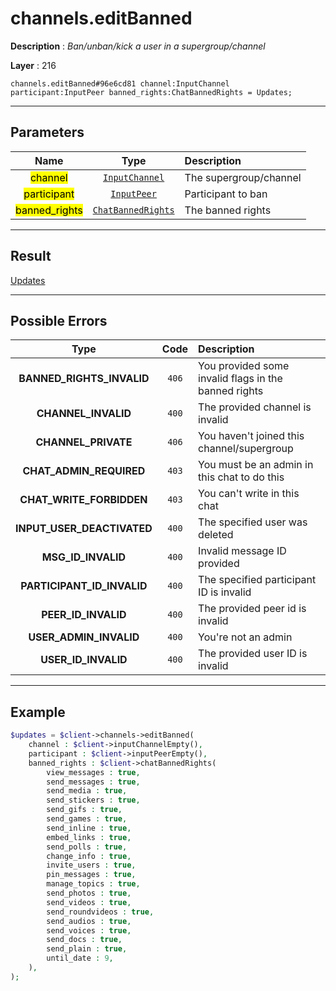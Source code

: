# channels.editBanned

**Description** : *Ban/unban/kick a user in a supergroup/channel*

**Layer** : 216

```tl
channels.editBanned#96e6cd81 channel:InputChannel participant:InputPeer banned_rights:ChatBannedRights = Updates;
```

---

## Parameters

| Name | Type | Description |
| :---: | :---: | :--- |
| <mark>channel</mark> | [`InputChannel`](type/InputChannel) | The supergroup/channel |
| <mark>participant</mark> | [`InputPeer`](type/InputPeer) | Participant to ban |
| <mark>banned_rights</mark> | [`ChatBannedRights`](type/ChatBannedRights) | The banned rights |

---

## Result

[Updates](type/Updates)

---

## Possible Errors

| Type | Code | Description |
| :---: | :---: | :--- |
| **BANNED_RIGHTS_INVALID** | `406` | You provided some invalid flags in the banned rights |
| **CHANNEL_INVALID** | `400` | The provided channel is invalid |
| **CHANNEL_PRIVATE** | `406` | You haven't joined this channel/supergroup |
| **CHAT_ADMIN_REQUIRED** | `403` | You must be an admin in this chat to do this |
| **CHAT_WRITE_FORBIDDEN** | `403` | You can't write in this chat |
| **INPUT_USER_DEACTIVATED** | `400` | The specified user was deleted |
| **MSG_ID_INVALID** | `400` | Invalid message ID provided |
| **PARTICIPANT_ID_INVALID** | `400` | The specified participant ID is invalid |
| **PEER_ID_INVALID** | `400` | The provided peer id is invalid |
| **USER_ADMIN_INVALID** | `400` | You're not an admin |
| **USER_ID_INVALID** | `400` | The provided user ID is invalid |

---

## Example

```php
$updates = $client->channels->editBanned(
	channel : $client->inputChannelEmpty(),
	participant : $client->inputPeerEmpty(),
	banned_rights : $client->chatBannedRights(
		view_messages : true,
		send_messages : true,
		send_media : true,
		send_stickers : true,
		send_gifs : true,
		send_games : true,
		send_inline : true,
		embed_links : true,
		send_polls : true,
		change_info : true,
		invite_users : true,
		pin_messages : true,
		manage_topics : true,
		send_photos : true,
		send_videos : true,
		send_roundvideos : true,
		send_audios : true,
		send_voices : true,
		send_docs : true,
		send_plain : true,
		until_date : 9,
	),
);
```